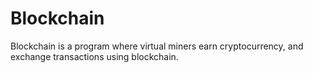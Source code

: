 # Blockchain

Blockchain is a program where virtual miners earn cryptocurrency, and exchange transactions using blockchain.